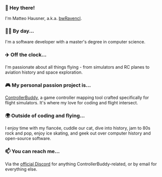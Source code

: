 ### 👋 Hey there!
I'm Matteo Hausner, a.k.a. [bwRavencl](https://bwravencl.de).

### 🧑‍💻 By day...
I'm a software developer with a master's degree in computer science.

### ✈️ Off the clock...
I'm passionate about all things flying - from simulators and RC planes to aviation history and space exploration.

### 🎮 My personal passion project is...
[ControllerBuddy](https://controllerbuddy.org), a game controller mapping tool crafted specifically for flight simulators. It's where my love for coding and flight intersect.

### 🌍 Outside of coding and flying...
I enjoy time with my fiancée, cuddle our cat, dive into history, jam to 80s rock and pop, enjoy ice skating, and geek out over computer history and open-source software.

### 📫 You can reach me...
Via the [official Discord](https://discord.gg/2Sg9ggZrAp) for anything ControllerBuddy-related, or by email for everything else.

